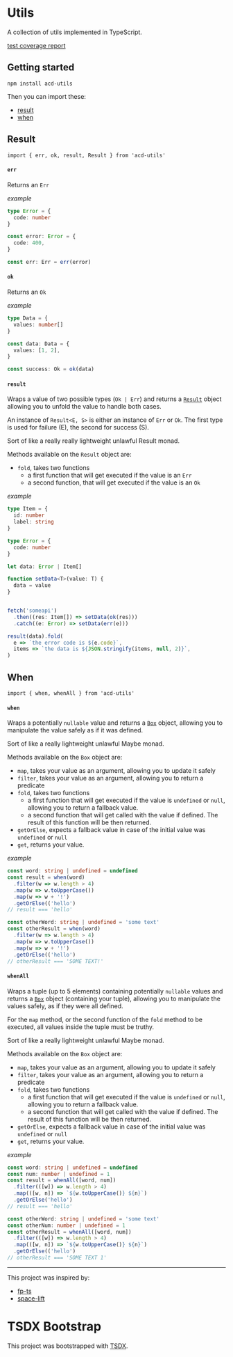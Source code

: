 # Utils

A collection of utils implemented in TypeScript.

[test coverage report](https://cdn.statically.io/gh/acd02/utils/master/coverage/lcov-report/index.html)

## Getting started

```
npm install acd-utils
```

Then you can import these:

- [result](#Result)
- [when](#When)

## Result

`import { err, ok, result, Result } from 'acd-utils'`

#### `err`

Returns an `Err`

_example_

```typescript
type Error = {
  code: number
}

const error: Error = {
  code: 400,
}

const err: Err = err(error)
```

#### `ok`

Returns an `Ok`

_example_

```typescript
type Data = {
  values: number[]
}

const data: Data = {
  values: [1, 2],
}

const success: Ok = ok(data)
```

#### `result`

Wraps a value of two possible types (`Ok | Err`) and returns a [`Result`](https://github.com/acd02/utils/blob/master/src/result/result.ts#L1) object
allowing you to unfold the value to handle both cases.

An instance of `Result<E, S>` is either an instance of `Err` or `Ok`.
The first type is used for failure (E), the second for success (S).

Sort of like a really really lightweight unlawful Result monad.

Methods available on the `Result` object are:

- `fold`, takes two functions
  - a first function that will get executed if the value is an `Err`
  - a second function, that will get executed if the value is an `Ok`

_example_

```typescript
type Item = {
  id: number
  label: string
}

type Error = {
  code: number
}

let data: Error | Item[]

function setData<T>(value: T) {
  data = value
}


fetch('someapi')
  .then((res: Item[]) => setData(ok(res)))
  .catch((e: Error) => setData(err(e)))

result(data).fold(
  e => `the error code is ${e.code}`,
  items => `the data is ${JSON.stringify(items, null, 2)}`,
)
```

## When

`import { when, whenAll } from 'acd-utils'`

#### `when`

Wraps a potentially `nullable` value and returns a [`Box`](https://github.com/acd02/utils/blob/master/src/when/when.ts#L1) object, allowing you
to manipulate the value safely as if it was defined.

Sort of like a really lightweight unlawful Maybe monad.

Methods available on the `Box` object are:

- `map`, takes your value as an argument, allowing you to update it safely
- `filter`, takes your value as an argument, allowing you to return a predicate
- `fold`, takes two functions
  - a first function that will get executed if the value is `undefined` or `null`, allowing you to return a fallback value.
  - a second function that will get called with the value if defined. The result of this function will be then returned.
- `getOrElse`, expects a fallback value in case of the initial value was `undefined` or `null`
- `get`, returns your value.

_example_

```typescript
const word: string | undefined = undefined
const result = when(word)
  .filter(w => w.length > 4)
  .map(w => w.toUpperCase())
  .map(w => w + '!')
  .getOrElse(('hello')
// result === 'hello'

const otherWord: string | undefined = 'some text'
const otherResult = when(word)
  .filter(w => w.length > 4)
  .map(w => w.toUpperCase())
  .map(w => w + '!')
  .getOrElse(('hello')
// otherResult === 'SOME TEXT!'
```

#### `whenAll`

Wraps a tuple (up to 5 elements) containing potentially `nullable` values and returns a [`Box`](https://github.com/acd02/utils/blob/master/src/when/when.ts#L1) object (containing your tuple), allowing you to manipulate the values safely, as if they were all defined.

For the `map` method, or the second function of the `fold` method to be executed, all values inside the tuple must be truthy.

Sort of like a really lightweight unlawful Maybe monad.

Methods available on the `Box` object are:

- `map`, takes your value as an argument, allowing you to update it safely
- `filter`, takes your value as an argument, allowing you to return a predicate
- `fold`, takes two functions
  - a first function that will get executed if the value is `undefined` or `null`, allowing you to return a fallback value.
  - a second function that will get called with the value if defined. The result of this function will be then returned.
- `getOrElse`, expects a fallback value in case of the initial value was `undefined` or `null`
- `get`, returns your value.

_example_

```typescript
const word: string | undefined = undefined
const num: number | undefined = 1
const result = whenAll([word, num])
  .filter(([w]) => w.length > 4)
  .map(([w, n]) => `${w.toUpperCase()} ${n}`)
  .getOrElse('hello')
// result === 'hello'

const otherWord: string | undefined = 'some text'
const otherNum: number | undefined = 1
const otherResult = whenAll([word, num])
  .filter(([w]) => w.length > 4)
  .map(([w, n]) => `${w.toUpperCase()} ${n}`)
  .getOrElse(('hello')
// otherResult === 'SOME TEXT 1'
```

---

This project was inspired by:

- [fp-ts](https://github.com/gcanti/fp-ts)
- [space-lift](https://github.com/AlexGalays/spacelift)

# TSDX Bootstrap

This project was bootstrapped with [TSDX](https://github.com/jaredpalmer/tsdx).
